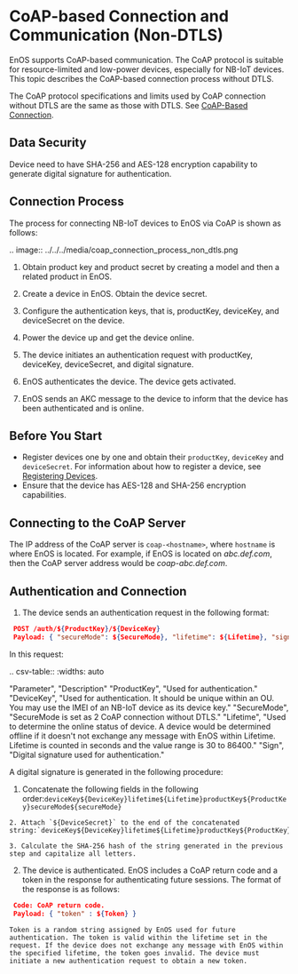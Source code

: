 # CoAP-based Connection and Communication (Non-DTLS)

EnOS supports CoAP-based communication. The CoAP protocol is suitable for resource-limited and low-power devices, especially for NB-IoT devices. This topic describes the CoAP-based connection process without DTLS.

The CoAP protocol specifications and limits used by CoAP connection without DTLS are the same as those with DTLS. See [CoAP-Based Connection](../../../learn/enos_coap).

## Data Security

Device need to have SHA-256 and AES-128 encryption capability to generate digital signature for authentication.

## Connection Process

The process for connecting NB-IoT devices to EnOS via CoAP is shown as follows:

.. image:: ../../../media/coap_connection_process_non_dtls.png

1. Obtain product key and product secret by creating a model and then a related product in EnOS.

2. Create a device in EnOS. Obtain the device secret.
   
3. Configure the authentication keys, that is, productKey, deviceKey, and deviceSecret on the device.
    
4. Power the device up and get the device online.

5. The device initiates an authentication request with productKey, deviceKey, deviceSecret, and digital signature.

6. EnOS authenticates the device. The device gets activated.

7. EnOS sends an AKC message to the device to inform that the device has been authenticated and is online.

## Before You Start

- Register devices one by one and obtain their `productKey`, `deviceKey` and `deviceSecret`. For information about how to register a device, see [Registering Devices](../../howto/device/manage/creating_device).
- Ensure that the device has AES-128 and SHA-256 encryption capabilities.

## Connecting to the CoAP Server

The IP address of the CoAP server is `coap-<hostname>`, where `hostname` is where EnOS is located. For example, if EnOS is located on *abc.def.com*, then the CoAP server address would be *coap-abc.def.com*.

## Authentication and Connection

1. The device sends an authentication request in the following format:
  ```json
   POST /auth/${ProductKey}/${DeviceKey}
   Payload: { "secureMode": ${SecureMode}, "lifetime": ${Lifetime}, "sign": ${sign} }
  ```
  In this request:

  .. csv-table::
   :widths: auto

   "Parameter", "Description"
   "ProductKey", "Used for authentication."
   "DeviceKey",	"Used for authentication. It should be unique within an OU. You may use the IMEI of an NB-IoT device as its device key."
   "SecureMode", "SecureMode is set as 2 CoAP connection without DTLS."
   "Lifetime", "Used to determine the online status of device. A device would be determined offline if it doesn't not exchange any message with EnOS within Lifetime. Lifetime is counted in seconds and the value range is 30 to 86400."
   "Sign",	"Digital signature used for authentication."

 A digital signature is generated in the following procedure:

   1. Concatenate the following fields in the following order:`deviceKey${DeviceKey}lifetime${Lifetime}productKey${ProductKey}secureMode${secureMode}`
   
    2. Attach `${DeviceSecret}` to the end of the concatenated string:`deviceKey${DeviceKey}lifetime${Lifetime}productKey${ProductKey}secureMode${secureMode}${DeviceSecret}`
   
    3. Calculate the SHA-256 hash of the string generated in the previous step and capitalize all letters.

2. The device is authenticated. EnOS includes a CoAP return code and a token in the response for authenticating future sessions. The format of the response is as follows:
  ```json
   Code: CoAP return code.
   Payload: { "token" : ${Token} }
   ```
    
    Token is a random string assigned by EnOS used for future authentication. The token is valid within the lifetime set in the request. If the device does not exchange any message with EnOS within the specified lifetime, the token goes invalid. The device must initiate a new authentication request to obtain a new token.






 

 

